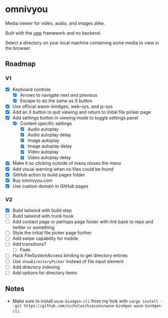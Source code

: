 # omnivyou

Media viewer for video, audio, and images alike.

Built with the [yew](https://github.com/yewstack/yew) framework and no backend.

Select a directory on your local machine containing some media to view in the browser.

## Roadmap

### V1

- [x] Keyboard controls
	- [x] Arrows to navigate next and previous
	- [x] Escape to do the same as X button
- [x] Use official wasm-bindgen, web-sys, and js-sys
- [x] Add an X button to quit viewing and return to initial file picker page
- [x] Add settings button in viewing mode to toggle settings panel
	- [x] Content specific settings
		- [x] Audio autoplay
		- [x] Audio autoplay delay
		- [x] Image autoplay
		- [x] Image autoplay delay
		- [x] Video autoplay
		- [x] Video autoplay delay
- [x] Make it so clicking outside of menu closes the menu
- [x] Add visual warning when no files could be found
- [x] GitHub action to build pages folder
- [x] Buy omnivyou.com
- [x] Use custom domain in GitHub pages

### V2

- [x] Build tailwind with build step
- [ ] Build tailwind with trunk hook
- [ ] Add contact page or perhaps page footer with link back to repo and twitter or something
- [ ] Style the initial file picker page further
- [ ] Add swipe capability for mobile
- [ ] Add transitions?
	- [ ] Fade
- [ ] Hack FileSystemAccess binding to get directory entries
- [ ] Use `showDirectoryPicker` instead of file input element
- [ ] Add directory indexing
- [ ] Add options for directory items

## Notes

- Make sure to install `wasm-bindgen-cli` from my fork with `cargo install --git https://github.com/nicholaschiasson/wasm-bindgen wasm-bindgen-cli`.
